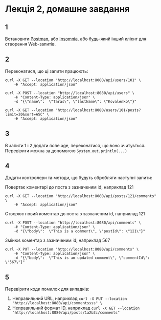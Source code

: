 # Лекція 2, домашне завдання

## 1 
Встановити [Postman](https://www.postman.com), або [Insomnia](https://insomnia.rest/download), або будь-який інший клієнт для створення Web-запитів. 

## 2 
Переконатися, що ці запити працюють:

```
curl -X GET --location "http://localhost:8080/api/users/101" \
    -H "Accept: application/json"
```

```
curl -X POST --location "http://localhost:8080/api/users" \
    -H "Content-Type: application/json" \
    -d "{\"name\":  \"Taras\", \"lastName\": \"Kovalenko\"}"
```

```
curl -X GET --location "http://localhost:8080/users/101/posts?limit=20&sort=ASC" \
    -H "Accept: application/json"
```

## 3
В запити 1 і 2 додати поле age, переконатися, що воно зчитується. Перевірити можна за допомогою
`System.out.println(...)`

## 4
Додати контролери та методи, що будуть обробляти наступні запити:

Повертає коментарі до поста з зазначеним id, наприклад 121
```
curl -X GET --location "http://localhost:8080/api/posts/121/comments" \
    -H "Accept: application/json"
``` 

Створює новий коментар до поста з зазначеним id, наприклад 121
```
curl -X POST --location "http://localhost:8080/api/comments" \
    -H "Content-Type: application/json" \
    -d "{\"body\":  \"This is a comment\", \"postId\": \"121\"}"
```

Змінює коментар з зазначеним id, наприклад 567
```
curl -X PUT --location "http://localhost:8080/api/comments" \
    -H "Content-Type: application/json" \
    -d "{\"body\":  \"This is an updated comment\", \"commentId\": \"567\"}"
```

## 5
Перевірити коди помилок для випадків:

1. Неправильний URL, наприклад `curl -X PUT --location "http://localhost:8080/api/commentssss" \`
2. Неправильний формат ID, наприклад `curl -X GET --location "http://localhost:8080/api/posts/1a2b3c/comments"`